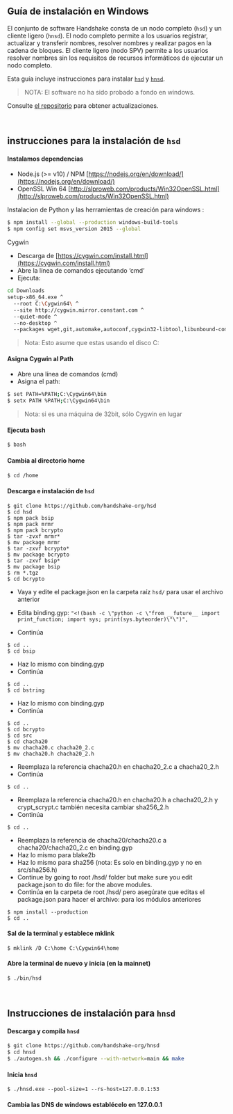 ## Guía de instalación en Windows

El conjunto de software Handshake consta de un nodo completo (`hsd`) y un cliente ligero (`hnsd`). El nodo completo permite a los usuarios registrar, actualizar y transferir nombres, resolver nombres y realizar pagos en la cadena de bloques. El cliente ligero (nodo SPV) permite a los usuarios resolver nombres sin los requisitos de recursos informáticos de ejecutar un nodo completo.

Esta guía incluye instrucciones para instalar
[`hsd`](#hsd-installation-instructions) y
[`hnsd`](#hnsd-installation-instructions).

>NOTA: El software no ha sido probado a fondo en windows.

Consulte [el repositorio](https://github.com/handshake-org/hsd#install) para obtener actualizaciones.

<br/>

## instrucciones para la instalación de `hsd`
#### Instalamos dependencias
- Node.js (>= v10) / NPM [https://nodejs.org/en/download/](https://nodejs.org/en/download/)
- OpenSSL Win 64 [http://slproweb.com/products/Win32OpenSSL.html](http://slproweb.com/products/Win32OpenSSL.html)

Instalacion de Python y las herramientas de creación para windows :
```bash
$ npm install --global --production windows-build-tools
$ npm config set msvs_version 2015 --global
```

Cygwin

- Descarga de [https://cygwin.com/install.html](https://cygwin.com/install.html)
- Abre la línea de comandos ejecutando ‘cmd’
- Ejecuta:
```bash
cd Downloads
setup-x86_64.exe ^
  --root C:\Cygwin64\ ^
  --site http://cygwin.mirror.constant.com ^
  --quiet-mode ^
  --no-desktop ^
  --packages wget,git,automake,autoconf,cygwin32-libtool,libunbound-common,libunbound-devel,libunbound2,nano,libtool,gcc-g++,cygwin32-gcc-g++,make
```
>Nota: Esto asume que estas usando el disco C:

#### Asigna Cygwin al Path
- Abre una línea de comandos (cmd)
- Asigna el path:
```bash
$ set PATH=%PATH;C:\Cygwin64\bin
$ setx PATH %PATH;C:\Cygwin64\bin
```
>Nota: si es una máquina de 32bit, sólo Cygwin en lugar 

#### Ejecuta bash
```bash
$ bash
```

#### Cambia al directorio home
```bash
$ cd /home
```

#### Descarga e instalación de `hsd`
```
$ git clone https://github.com/handshake-org/hsd
$ cd hsd
$ npm pack bsip
$ npm pack mrmr
$ npm pack bcrypto
$ tar -zvxf mrmr*
$ mv package mrmr
$ tar -zxvf bcrypto*
$ mv package bcrypto
$ tar -zxvf bsip*
$ mv package bsip
$ rm *.tgz
$ cd bcrypto
```
- Vaya y edite el package.json en la carpeta raíz `hsd/` para usar el archivo anterior

- Edita binding.gyp: `"<!(bash -c \"python -c \"from __future__ import print_function; import sys; print(sys.byteorder)\"\")",`
- Continúa
```
$ cd ..
$ cd bsip
```
- Haz lo mismo con binding.gyp
- Continúa
```
$ cd ..
$ cd bstring
```
- Haz lo mismo con binding.gyp
- Continúa
```
$ cd ..
$ cd bcrypto
$ cd src
$ cd chacha20
$ mv chacha20.c chacha20_2.c
$ mv chacha20.h chacha20_2.h
```
- Reemplaza la referencia chacha20.h en chacha20_2.c a chacha20_2.h
- Continúa
```
$ cd ..
```
- Reemplaza la referencia chacha20.h en chacha20.h a chacha20_2.h y crypt_scrypt.c también necesita cambiar sha256_2.h
- Continúa
```
$ cd ..
```
- Reemplaza la referencia de chacha20/chacha20.c a chacha20/chacha20_2.c en binding.gyp
- Haz lo mismo para blake2b
- Haz lo mismo para sha256 (nota: Es solo en binding.gyp y no en src/sha256.h)
- Continue by going to root /hsd/ folder but make sure you edit package.json to do file: for the above modules.
- Continúa en la carpeta de root /hsd/ pero asegúrate que editas el package.json para hacer el archivo: para los módulos anteriores
```
$ npm install --production
$ cd ..
```

#### Sal de la terminal y establece mklink
```
$ mklink /D C:\home C:\Cygwin64\home
```

#### Abre la terminal de nuevo y inicia (en la mainnet)
```bash
$ ./bin/hsd
```

<br/>

## Instrucciones de instalación para `hnsd`
#### Descarga y compila `hnsd`
```bash
$ git clone https://github.com/handshake-org/hnsd
$ cd hnsd
$ ./autogen.sh && ./configure --with-network=main && make
```

#### Inicia `hnsd`
```
$ ./hnsd.exe --pool-size=1 --rs-host=127.0.0.1:53
```

#### Cambia las DNS de windows establécelo en 127.0.0.1
